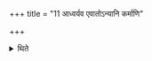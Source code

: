 +++
title = "11 आध्वर्यव एवातोऽन्यानि कर्माणि"

+++

<details><summary>थिते</summary>

11. The duties other than those of the Brahman are prescribed in the part dealing with the ritual of the Adhvaryu itself. 
</details>
